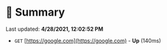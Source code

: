 # 📖 Summary
Last updated: **4/28/2021, 12:02:52 PM**

- `GET` [https://google.com](https://google.com) - **Up** (140ms)
